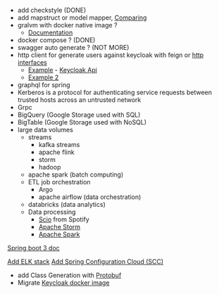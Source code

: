 - add checkstyle (DONE)
- add mapstruct or model mapper, [Comparing](https://dzone.com/articles/comparing-modelmapper-and-mapstruct-in-java-the-po) 
- gralvm with docker native image ?
  - [Documentation](https://docs.spring.io/spring-boot/docs/current/reference/html/native-image.html)
- docker compose ? (DONE)
- swagger auto generate ? (NOT MORE)
- http client for generate users against keycloak with feign or [http interfaces](https://docs.spring.io/spring-framework/reference/integration/rest-clients.html#rest-http-interface)
  - [Example](https://medium.hexadefence.com/keycloak-admin-rest-api-63a294814e1b) - [Keycloak Api](https://www.keycloak.org/docs-api/21.1.1/rest-api/index.html)
  - [Example 2](https://www.appsdeveloperblog.com/keycloak-rest-api-create-a-new-user/)
- graphql for spring
- Kerberos is a protocol for authenticating service requests between trusted hosts across an untrusted network
- Grpc
- BigQuery (Google Storage used with SQL)
- BigTable (Google Storage used with NoSQL)
- large data volumes
  - streams
    - kafka streams
    - apache flink
    - storm
    - hadoop
  - apache spark (batch computing)
  - ETL job orchestration
    - Argo 
    - apache airflow (data orchestration)
  - databricks (data analytics)
  - Data processing
    - [Scio](https://spotify.github.io/scio/) from Spotify
    - [Apache Storm](https://storm.apache.org/index.html)
    - [Apache Spark](https://spark.apache.org/examples.html#)

[Spring boot 3 doc](https://docs.spring.io/spring-boot/docs/3.0.0/reference/htmlsingle/#native-image.developing-your-first-application)

[Add ELK stack](https://www.elastic.co/guide/en/elastic-stack-get-started/current/get-started-docker.html)
[Add Spring Configuration Cloud (SCC)](https://cloud.spring.io/spring-cloud-config/reference/html/)
- add Class Generation with [Protobuf](https://protobuf.dev/reference/java/java-generated/)
- Migrate [Keycloak docker image](https://www.keycloak.org/getting-started/getting-started-docker)
